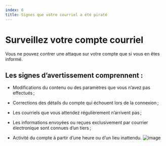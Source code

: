 ```yaml
---
index: 6
title: Signes que votre courriel a été piraté
---
```

# Surveillez votre compte courriel

Vous ne pouvez contrer une attaque sur votre compte que si vous en êtes informé.

## Les signes d’avertissement comprennent :

*   Modifications du contenu ou des paramètres que vous n’avez pas effectués ;

*   Corrections des détails du compte qui échouent lors de la connexion ;

*   Les courriels que vous attendez régulièrement n’arrivent pas ;

*   Les informations envoyées ou reçues exclusivement par courrier électronique sont connues d’un tiers ;

*   Activité du compte à partir d’une heure ou d’un lieu inattendu.
![image](email2.png)